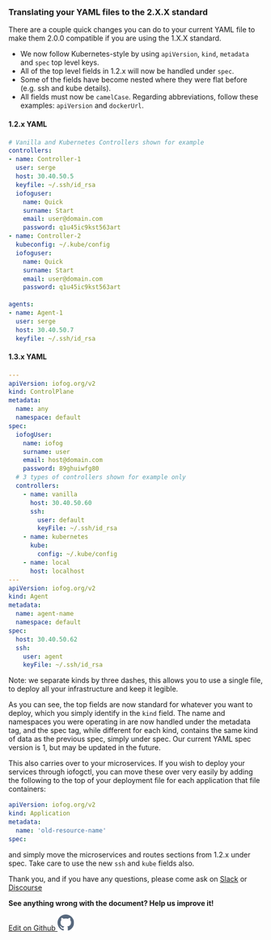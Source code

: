 ### Translating your YAML files to the 2.X.X standard

There are a couple quick changes you can do to your current YAML file to make them 2.0.0 compatible if you are using the 1.X.X standard.

- We now follow Kubernetes-style by using `apiVersion`, `kind`, `metadata` and `spec` top level keys.
- All of the top level fields in 1.2.x will now be handled under `spec`.
- Some of the fields have become nested where they were flat before (e.g. ssh and kube details).
- All fields must now be `camelCase`. Regarding abbreviations, follow these examples: `apiVersion` and `dockerUrl`.

#### 1.2.x YAML

```YAML
# Vanilla and Kubernetes Controllers shown for example
controllers:
- name: Controller-1
  user: serge
  host: 30.40.50.5
  keyfile: ~/.ssh/id_rsa
  iofoguser:
    name: Quick
    surname: Start
    email: user@domain.com
    password: q1u45ic9kst563art
- name: Controller-2
  kubeconfig: ~/.kube/config
  iofoguser:
    name: Quick
    surname: Start
    email: user@domain.com
    password: q1u45ic9kst563art

agents:
- name: Agent-1
  user: serge
  host: 30.40.50.7
  keyfile: ~/.ssh/id_rsa
```

#### 1.3.x YAML

```yaml
---
apiVersion: iofog.org/v2
kind: ControlPlane
metadata:
  name: any
  namespace: default
spec:
  iofogUser:
    name: iofog
    surname: user
    email: host@domain.com
    password: 89ghuiwfg80
  # 3 types of controllers shown for example only
  controllers:
    - name: vanilla
      host: 30.40.50.60
      ssh:
        user: default
        keyFile: ~/.ssh/id_rsa
    - name: kubernetes
      kube:
        config: ~/.kube/config
    - name: local
      host: localhost
---
apiVersion: iofog.org/v2
kind: Agent
metadata:
  name: agent-name
  namespace: default
spec:
  host: 30.40.50.62
  ssh:
    user: agent
    keyFile: ~/.ssh/id_rsa
```

Note: we separate kinds by three dashes, this allows you to use a single file, to deploy all your infrastructure and keep it legible.

As you can see, the top fields are now standard for whatever you want to deploy, which you simply identify in the `kind` field.
The name and namespaces you were operating in are now handled under the metadata tag, and the spec tag, while different for each kind, contains
the same kind of data as the previous spec, simply under spec. Our current YAML spec version is 1, but may be updated in the future.

This also carries over to your microservices. If you wish to deploy your services through iofogctl, you can move these over very easily by
adding the following to the top of your deployment file for each application that file containers:

```yaml
apiVersion: iofog.org/v2
kind: Application
metadata:
  name: 'old-resource-name'
spec:
```

and simply move the microservices and routes sections from 1.2.x under spec. Take care to use the new `ssh` and `kube` fields also.

Thank you, and if you have any questions, please come ask
on [Slack](https://join.slack.com/t/iofog/shared_invite/enQtNTQxMDczNjE0Mjc5LTRhMTE2YjgwNmRhOTg5ZmI3MGQ5OGM0N2E1MDg0OTJmMWYxZTgxZjE2MjA3NzY2MTFlZmEyYzc3OGQ5NmM4ZjI)
or [Discourse](https://discuss.iofog.org/)

<aside class="notifications note">
  <b>See anything wrong with the document? Help us improve it!</b>
  <a href="https://github.com/eclipse-iofog/iofog.org/edit/develop/content/docs/2.0.0/iofogctl/translating.md"
    target="_blank">
    <p style="text-align:left">Edit on Github <img src="/images/icos/ico-github.svg" alt=""></p>
  </a>
</aside>
